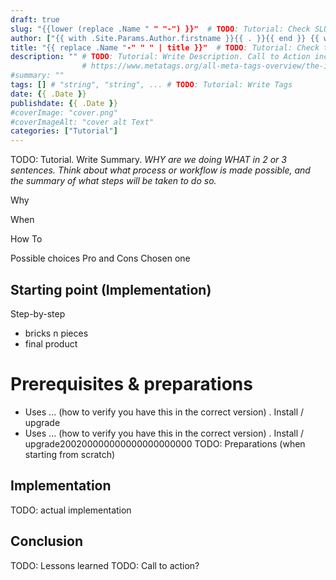 ```yaml
---
draft: true
slug: "{{lower (replace .Name " " "-") }}"  # TODO: Tutorial: Check SLUG.
author: ["{{ with .Site.Params.Author.firstname }}{{ . }}{{ end }} {{ with .Site.Params.Author.lastname }}{{ . }}{{ end }}"]
title: "{{ replace .Name "-" " " | title }}"  # TODO: Tutorial: Check title. What is the page about in 60-64 characters?
description: "" # TODO: Tutorial: Write Description. Call to Action including Primary Keyword & Secondary Keyword in max 130 characters
                # https://www.metatags.org/all-meta-tags-overview/the-important-meta-tags/meta-name-description/
#summary: ""
tags: [] # "string", "string", ... # TODO: Tutorial: Write Tags
date: {{ .Date }}
publishdate: {{ .Date }}
#coverImage: "cover.png"
#coverImageAlt: "cover alt Text"
categories: ["Tutorial"]
---
```


TODO: Tutorial. Write Summary. 
_WHY are we doing WHAT in 2 or 3 sentences. Think about what process or workflow is made possible, and the summary of what steps will be taken to do so._

<!--more-->

Why

When

How To

Possible choices
Pro and Cons
Chosen one

## Starting point (Implementation)
Step-by-step
- bricks n pieces
- final product

# Prerequisites & preparations

- Uses ... (how to verify you have this in the correct version) . Install / upgrade
- Uses ... (how to verify you have this in the correct version) . Install / upgrade200200000000000000000000
TODO: Preparations (when starting from scratch)


## Implementation
TODO: actual implementation

## Conclusion
TODO: Lessons learned
TODO: Call to action? 